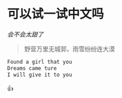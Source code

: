 # 可以试一试中文吗

*会不会太甜了*
> 野营万里无城郭，雨雪纷纷连大漠

```sh
Found a girl that you
Dreams came ture
I will give it to you

```

:+1:
